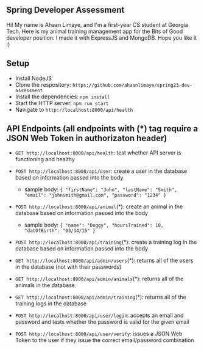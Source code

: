 ## Spring Developer Assessment
Hi! My name is Ahaan Limaye, and I'm a first-year CS student at Georgia Tech. Here is my animal training management app for the Bits of Good developer position. I made it with ExpressJS and MongoDB. Hope you like it :)

## Setup
- Install NodeJS
- Clone the respository: `https://github.com/ahaanlimaye/spring23-dev-assessment`
- Install the dependencies: `npm install`
- Start the HTTP server: `npm run start`
- Navigate to `http://localhost:8000/api/health`

## API Endpoints (all endpoints with (*) tag require a JSON Web Token in authorizaton header)
- `GET http://localhost:8000/api/health`: test whether API server is functioning and healthy
- `POST http://localhost:8000/api/user`: create a user in the database based on information passed into the body
  -  sample body: `{ "firstName": "John", "lastName": "Smith", "email": "johnsmith@gmail.com", "password": "1234" }`

- `POST http://localhost:8000/api/animal`(*): create an animal in the database based on information passed into the body
  -  sample body: `{ "name": "Doggy", "hoursTrained": 10, "datOfBirth": "03/14/15" }`

- `POST http://localhost:8000/api/training`(*): create a training log in the database based on information passed into the body
- `GET http://localhost:8000/api/admin/users`(*): returns all of the users in the database (not with their passwords)
- `GET http://localhost:8000/api/admin/animals`(*): returns all of the animals in the database
- `GET http://localhost:8000/api/admin/training`(*): returns all of the training logs in the database
- `POST http://localhost:8000/api/user/login`: accepts an email and password and tests whether the password is valid for the given email
- `POST http://localhost:8000/api/user/verify`: issues a JSON Web Token to the user if they issue the correct email/password combination
